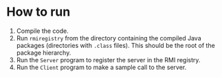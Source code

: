 # How to run #

1) Compile the code.
2) Run `rmiregistry` from the directory containing the compiled Java packages
   (directories with `.class` files).
   This should be the root of the package hierarchy.
3) Run the `Server` program to register the server in the RMI registry.
4) Run the `Client` program to make a sample call to the server.
